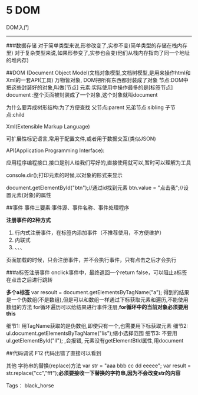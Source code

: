 # 5 DOM

DOM入门

---

###数据存储
对于简单类型来说,形参改变了,实参不变(简单类型的存储在栈内存里)
对于复杂类型来说,如果形参变了,实参也会变(他们从栈内存指向了同一个地址的堆内存)

##DOM
(Document Object Model)文档对象模型,文档树模型,是用来操作html和Xml的一套API(工具)
万物皆对象, DOM把所有东西都封装成了对象
节点:DOM中把这些封装好的对象,叫做[节点]
元素:实际使用中操作最多的是[标签节点]
document :整个页面被封装成了一个对象,这个对象就叫document

为什么要弄成树形结构:为了方便查找
父节点:parent
兄弟节点:sibling
子节点:child

Xml(Extensible Markup Language)

可扩展性标记语言,常用于配置文件,或者用于数据交互(类似JSON)

API(Application Programming Interface):

应用程序编程接口,接口是别人给我们写好的,直接使用就可以,暂时可以理解为工具

console.dir();打印元素的时候,以对象的形式来显示

document.getElementById("btn");//通过id找到元素
btn.value = "点击我";//设置元素(对象)的属性

##事件
事件三要素:事件源、事件名称、事件处理程序

**注册事件的2种方式**
1. 行内式注册事件，在标签内添加事件（不推荐使用，不方便维护）
2. 内联式
3. 、、、

页面加载的时候，只会注册事件，并不会执行事件，只有点击之后才会执行

###a标签注册事件
onclick事件中，最终返回一个return false，可以阻止a标签在点击之后进行跳转

**多个a标签**
var resoult = document.getElementsByTagName("a");
得到的结果是一个伪数组(不是数组),但是可以和数组一样通过下标获取元素和遍历,不能使用数组的方法
for循环遍历可以给结果进行事件注册,**for循环中的当前对象必须要用this**

细节1: 用TagName获取的是伪数组,即使只有一个,也需要用下标获取元素
细节2: ul.document.getElementsByTagName("lis");缩小选择范围
细节3: 不要用ul.getElementById("ll"); ,会报错, 元素没有getElementBtId属性,用document

##代码调试
F12 代码出错了直接可以看到

其他
字符串的替换(replace)方法
var str = "aaa bbb cc dd eeeee";
var result = str.replace("cc","fff");**必须要接收一下替换的字符串,因为不会改变str的内容**



Tags： black_horse
